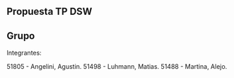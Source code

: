 Propuesta TP DSW
--------------------------------------
Grupo
--------------------------------------
Integrantes:

51805 - Angelini, Agustin.
51498 - Luhmann, Matias.
51488 - Martina, Alejo.
